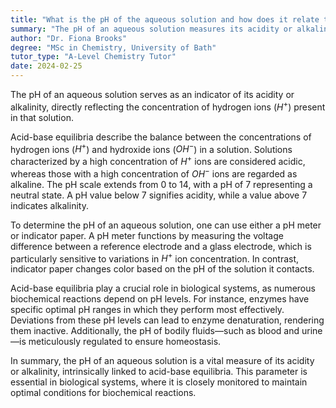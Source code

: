 ```yaml
---
title: "What is the pH of the aqueous solution and how does it relate to acid-base equilibria?"
summary: "The pH of an aqueous solution measures its acidity or alkalinity, indicating the concentration of hydrogen ions and relating to acid-base equilibria."
author: "Dr. Fiona Brooks"
degree: "MSc in Chemistry, University of Bath"
tutor_type: "A-Level Chemistry Tutor"
date: 2024-02-25
---
```


The pH of an aqueous solution serves as an indicator of its acidity or alkalinity, directly reflecting the concentration of hydrogen ions ($H^+$) present in that solution.

Acid-base equilibria describe the balance between the concentrations of hydrogen ions ($H^+$) and hydroxide ions ($OH^-$) in a solution. Solutions characterized by a high concentration of $H^+$ ions are considered acidic, whereas those with a high concentration of $OH^-$ ions are regarded as alkaline. The pH scale extends from $0$ to $14$, with a pH of $7$ representing a neutral state. A pH value below $7$ signifies acidity, while a value above $7$ indicates alkalinity.

To determine the pH of an aqueous solution, one can use either a pH meter or indicator paper. A pH meter functions by measuring the voltage difference between a reference electrode and a glass electrode, which is particularly sensitive to variations in $H^+$ ion concentration. In contrast, indicator paper changes color based on the pH of the solution it contacts.

Acid-base equilibria play a crucial role in biological systems, as numerous biochemical reactions depend on pH levels. For instance, enzymes have specific optimal pH ranges in which they perform most effectively. Deviations from these pH levels can lead to enzyme denaturation, rendering them inactive. Additionally, the pH of bodily fluids—such as blood and urine—is meticulously regulated to ensure homeostasis.

In summary, the pH of an aqueous solution is a vital measure of its acidity or alkalinity, intrinsically linked to acid-base equilibria. This parameter is essential in biological systems, where it is closely monitored to maintain optimal conditions for biochemical reactions.
    